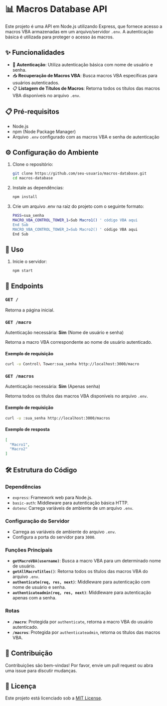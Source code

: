 # 📊 Macros Database API

Este projeto é uma API em Node.js utilizando Express, que fornece acesso a macros VBA armazenadas em um arquivo/servidor `.env`. A autenticação básica é utilizada para proteger o acesso às macros.

## ✨ Funcionalidades

- 🔐 **Autenticação**: Utiliza autenticação básica com nome de usuário e senha.
- 📥 **Recuperação de Macros VBA**: Busca macros VBA específicas para usuários autenticados.
- 📋 **Listagem de Títulos de Macros**: Retorna todos os títulos das macros VBA disponíveis no arquivo `.env`.

## 📋 Pré-requisitos

- Node.js
- npm (Node Package Manager)
- Arquivo `.env` configurado com as macros VBA e senha de autenticação

## ⚙️ Configuração do Ambiente

1. Clone o repositório:

   ```bash
   git clone https://github.com/seu-usuario/macros-database.git
   cd macros-database
   ```

2. Instale as dependências:

   ```bash
   npm install
   ```

3. Crie um arquivo .env na raiz do projeto com o seguinte formato:

   ```bash
   PASS=sua_senha
   MACRO_VBA_CONTROL_TOWER_1=Sub Macro1() ' código VBA aqui
   End Sub
   MACRO_VBA_CONTROL_TOWER_2=Sub Macro2() ' código VBA aqui
   End Sub
   ```
## 🚀 Uso

1. Inicie o servidor:

   ```bash
   npm start


## 🔌 Endpoints

### `GET /`

Retorna a página inicial.

### `GET /macro`

Autenticação necessária: **Sim** (Nome de usuário e senha)

Retorna a macro VBA correspondente ao nome de usuário autenticado.

#### Exemplo de requisição

```bash
curl -u Control\ Tower:sua_senha http://localhost:3000/macro
```

### `GET /macros`

Autenticação necessária: **Sim** (Apenas senha)

Retorna todos os títulos das macros VBA disponíveis no arquivo `.env`.

#### Exemplo de requisição

```bash
curl -u :sua_senha http://localhost:3000/macros
```
#### Exemplo de resposta

```json
[
  "Macro1",
  "Macro2"
]
```

## 🛠️ Estrutura do Código

### Dependências

- `express`: Framework web para Node.js.
- `basic-auth`: Middleware para autenticação básica HTTP.
- `dotenv`: Carrega variáveis de ambiente de um arquivo `.env`.

### Configuração do Servidor

- Carrega as variáveis de ambiente do arquivo `.env`.
- Configura a porta do servidor para `3000`.

### Funções Principais

- **`getMacroVBA(username)`**: Busca a macro VBA para um determinado nome de usuário.
- **`getAllMacroTitles()`**: Retorna todos os títulos das macros VBA do arquivo `.env`.
- **`authenticate(req, res, next)`**: Middleware para autenticação com nome de usuário e senha.
- **`authenticateadmin(req, res, next)`**: Middleware para autenticação apenas com a senha.

### Rotas

- **`/macro`**: Protegida por `authenticate`, retorna a macro VBA do usuário autenticado.
- **`/macros`**: Protegida por `authenticateadmin`, retorna os títulos das macros VBA.

## 🤝 Contribuição

Contribuições são bem-vindas! Por favor, envie um pull request ou abra uma issue para discutir mudanças.

## 📄 Licença

Este projeto está licenciado sob a [MIT License](LICENSE).
